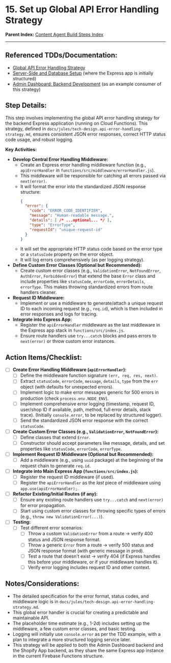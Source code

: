 # 15. Set up Global API Error Handling Strategy

**Parent Index:** [Content Agent Build Steps Index](index.md)

---

## Referenced TDDs/Documentation:
*   [Global API Error Handling Strategy](../../jules/tech-design.api-error-handling-strategy.md)
*   [Server-Side and Database Setup](../../jules/serverside-setup.md) (where the Express app is initially structured)
*   [Admin Dashboard: Backend Development](../../jules/admin-dashboard/jules.backend-development.md) (as an example consumer of this strategy)

## Step Details:
This step involves implementing the global API error handling strategy for the backend Express application (running on Cloud Functions). This strategy, defined in `docs/jules/tech-design.api-error-handling-strategy.md`, ensures consistent JSON error responses, correct HTTP status code usage, and robust logging.

**Key Activities:**
*   **Develop Central Error Handling Middleware:**
    *   Create an Express error handling middleware function (e.g., `apiErrorHandler` in `functions/src/middleware/errorHandler.js`).
    *   This middleware will be responsible for catching all errors passed via `next(error)`.
    *   It will format the error into the standardized JSON response structure:
        ```json
        {
          "error": {
            "code": "ERROR_CODE_IDENTIFIER",
            "message": "Human-readable message.",
            "details": [ /* ...optional... */ ],
            "type": "ErrorType",
            "requestId": "unique-request-id"
          }
        }
        ```
    *   It will set the appropriate HTTP status code based on the error type or a `statusCode` property on the error object.
    *   It will log errors comprehensively (as per logging strategy).
*   **Define Custom Error Classes (Optional but Recommended):**
    *   Create custom error classes (e.g., `ValidationError`, `NotFoundError`, `AuthError`, `ForbiddenError`) that extend the base `Error` class and include properties like `statusCode`, `errorCode`, `errorDetails`, `errorType`. This makes throwing standardized errors from route handlers cleaner.
*   **Request ID Middleware:**
    *   Implement or use a middleware to generate/attach a unique request ID to each incoming request (e.g., `req.id`), which is then included in error responses and logs for tracing.
*   **Integrate into Express App:**
    *   Register the `apiErrorHandler` middleware as the last middleware in the Express app stack in `functions/src/index.js`.
    *   Ensure route handlers use `try...catch` blocks and pass errors to `next(error)` or throw custom error instances.

## Action Items/Checklist:
- [ ] **Create Error Handling Middleware (`apiErrorHandler`):**
    - [ ] Define the middleware function signature `(err, req, res, next)`.
    - [ ] Extract `statusCode`, `errorCode`, `message`, `details`, `type` from the `err` object (with defaults for unexpected errors).
    - [ ] Implement logic to make error messages generic for 500 errors in production (check `process.env.NODE_ENV`).
    - [ ] Implement comprehensive error logging (timestamp, request ID, user/shop ID if available, path, method, full error details, stack trace). (Initially `console.error`, to be replaced by structured logger).
    - [ ] Send the standardized JSON error response with the correct `statusCode`.
- [ ] **Create Custom Error Classes (e.g., `ValidationError`, `NotFoundError`):**
    - [ ] Define classes that extend `Error`.
    - [ ] Constructor should accept parameters like message, details, and set properties like `statusCode`, `errorCode`, `errorType`.
- [ ] **Implement Request ID Middleware (Optional but Recommended):**
    - [ ] Add a middleware (e.g., using `uuid` package) at the beginning of the request chain to generate `req.id`.
- [ ] **Integrate into Main Express App (`functions/src/index.js`):**
    - [ ] Register the request ID middleware (if used).
    - [ ] Register the `apiErrorHandler` as the *last* piece of middleware using `app.use(apiErrorHandler);`.
- [ ] **Refactor Existing/Initial Routes (if any):**
    - [ ] Ensure any existing route handlers use `try...catch` and `next(error)` for error propagation.
    - [ ] Start using custom error classes for throwing specific types of errors (e.g., `throw new ValidationError(...)`).
- [ ] **Testing:**
    - [ ] Test different error scenarios:
        - [ ] Throw a custom `ValidationError` from a route -> verify 400 status and JSON response format.
        - [ ] Throw a generic `Error` from a route -> verify 500 status and JSON response format (with generic message in prod).
        - [ ] Test a route that doesn't exist -> verify 404 (if Express handles this before your middleware, or if your middleware handles it).
        - [ ] Verify error logging includes request ID and other context.

## Notes/Considerations:
*   The detailed specification for the error format, status codes, and middleware logic is in `docs/jules/tech-design.api-error-handling-strategy.md`.
*   This global error handler is crucial for creating a predictable and maintainable API.
*   The placeholder time estimate (e.g., 1-2d) includes setting up the middleware, a few custom error classes, and basic testing.
*   Logging will initially use `console.error` as per the TDD example, with a plan to integrate a more structured logging service later.
*   This strategy will be applied to both the Admin Dashboard backend and the Shopify App backend, as they share the same Express app instance in the current Firebase Functions structure.
